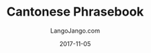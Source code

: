 ---
setID: 4
path: /product/cantonese-phrasebook-and-dictionary
date: 2017-11-05
language: Cantonese
title: Cantonese Phrasebook
productImage: 'langojango-cantonese-language-phrasebook.png'
bookCoverImage: 'illustration2.png'
altText: 'cantonese-language-phrasebook'
description: [
  {
    text: "The Cantonese phrasebook and dictionary by Langojango provides 3,000 Cantonese words and phrases at your fingertips. Learn (or look up) all of the essential Cantonese words and phrases you need as a tourist, business traveler, or student. Quickly find the words you need to get around, express your opinions, and communicate efffectively in Cantonese."
  },
  {
    text: "Listen to audio recordings of every single word and phrase everwhere you have internet access. No need to download a special application. Simply connect with JangoBot, the Langojango chatbot, over the messaging app you already use (like Facebook Messenger, WhatsApp, Telegram, and more)"
  },
  {
    text: "Simply ask JangoBot, by text or voice, to pull up the phrase you want to hear. Within a few seconds, you'll be messaged back with a recording of a native Cantonese speaker repeating the word or phrase 3 times. You can replay the recording as many times as you need. By reading and listening and speaking, you'll retain more of what you learn and become a more confident Cantonese speaker quickly. "
  },
  {
    text: "JangoBot's 3,000 word two-way dictionary skill is free to use with your purchase of a book or ebook and doesn't require an ongoing subscription."
  }
]  

# SEO
seoTitle: 'Cantonese Phrasebook and Dictionary - Langojango'
seoDescription: 'The Cantonese phrasebook and dictionary by Langojango provides 3,000 Cantonese words and phrases at your fingertips. Learn all of the essential Cantonese vocabulary you need as a tourist, business traveler, or student - and hear every word pronounced online by native Cantonese speakers.'
canonical: 'https://www.langojango.com/product/cantonese-phrasebook-and-dictionary'
ogUrl: 'https://www.langojango.com/product/cantonese-phrasebook-and-dictionary'
ogTitle: 'Cantonese Phrasebook and Dictionary - Langojango'
ogDescription: 'The Cantonese phrasebook and dictionary by Langojango provides 3,000 Cantonese words and phrases at your fingertips. Learn all of the essential Cantonese vocabulary you need as a tourist, business traveler, or student - and hear every word pronounced online by native Cantonese speakers.'
ogImageUrl: 'langojango-cantonese-language-phrasebook.png'
ogImageWidth: '1205'
ogImageHeight: '1797'
ogImageAlt: 'Cantonese Phrasebook and Dictionary'
siteName: 'LangoJango.com'
twitterHandle: '@langojango'
twitterSite: '@langojango'
twitterCardType: 'summary_large_image'

availability: Coming Soon
ISBN13: 0000000000000
ISBN10: 0000000000
author: LangoJango.com
pageCount: 500
dimensions: 4 x 6 (152mm x 102mm)
---